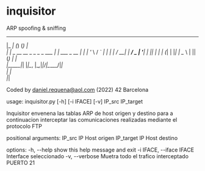 # inquisitor
ARP spoofing &amp; sniffing 




  _____                   _     _ _             
 |_   _|                 (_)   (_) |            
   | |  _ __   __ _ _   _ _ ___ _| |_ ___  _ __ 
   | | | '_ \ / _` | | | | / __| | __/ _ \| '__|
  _| |_| | | | (_| | |_| | \__ \ | || (_) | |   
 |_____|_| |_|\__, |\__,_|_|___/_|\__\___/|_|   
                 | |                            
                 |_|                            

Coded by daniel.requena@aol.com (2022)
42 Barcelona

usage: inquisitor.py [-h] [-i IFACE] [-v] IP_src IP_target

Inquisitor envenena las tablas ARP de host origen y destino para a continuacion
interceptar las comunicaciones realizadas mediante el protocolo FTP

positional arguments:
  IP_src                IP Host origen
  IP_target             IP Host destino

options:
  -h, --help            show this help message and exit
  -i IFACE, --iface IFACE
                        Interface seleccionado
  -v, --verbose         Muetra todo el trafico interceptado PUERTO 21
